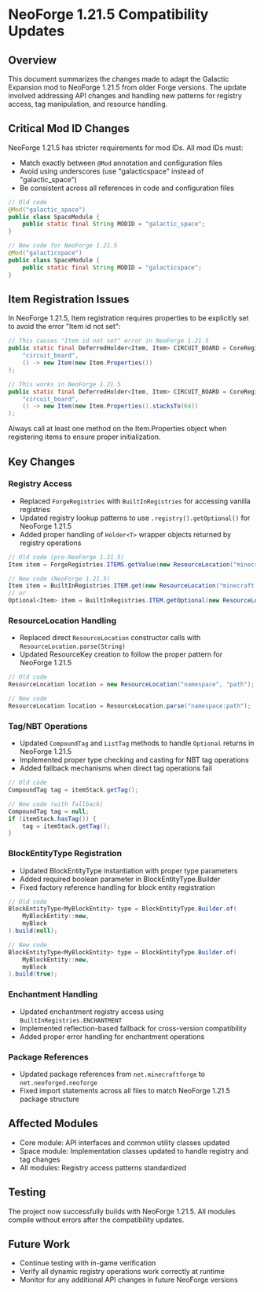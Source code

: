 # NeoForge 1.21.5 Compatibility Updates

## Overview

This document summarizes the changes made to adapt the Galactic Expansion mod to NeoForge 1.21.5 from older Forge versions. The update involved addressing API changes and handling new patterns for registry access, tag manipulation, and resource handling.

## Critical Mod ID Changes

NeoForge 1.21.5 has stricter requirements for mod IDs. All mod IDs must:
- Match exactly between `@Mod` annotation and configuration files
- Avoid using underscores (use "galacticspace" instead of "galactic_space")
- Be consistent across all references in code and configuration files

```java
// Old code
@Mod("galactic_space")
public class SpaceModule {
    public static final String MODID = "galactic_space";
}

// New code for NeoForge 1.21.5
@Mod("galacticspace")
public class SpaceModule {
    public static final String MODID = "galacticspace";
}
```

## Item Registration Issues

In NeoForge 1.21.5, Item registration requires properties to be explicitly set to avoid the error "Item id not set":

```java
// This causes "Item id not set" error in NeoForge 1.21.5
public static final DeferredHolder<Item, Item> CIRCUIT_BOARD = CoreRegistry.ITEMS.register(
    "circuit_board", 
    () -> new Item(new Item.Properties())
);

// This works in NeoForge 1.21.5
public static final DeferredHolder<Item, Item> CIRCUIT_BOARD = CoreRegistry.ITEMS.register(
    "circuit_board", 
    () -> new Item(new Item.Properties().stacksTo(64))
);
```

Always call at least one method on the Item.Properties object when registering items to ensure proper initialization.

## Key Changes

### Registry Access

- Replaced `ForgeRegistries` with `BuiltInRegistries` for accessing vanilla registries
- Updated registry lookup patterns to use `.registry().getOptional()` for NeoForge 1.21.5
- Added proper handling of `Holder<T>` wrapper objects returned by registry operations

```java
// Old code (pre-NeoForge 1.21.5)
Item item = ForgeRegistries.ITEMS.getValue(new ResourceLocation("minecraft:diamond"));

// New code (NeoForge 1.21.5)
Item item = BuiltInRegistries.ITEM.get(new ResourceLocation("minecraft:diamond"));
// or
Optional<Item> item = BuiltInRegistries.ITEM.getOptional(new ResourceLocation("minecraft:diamond"));
```

### ResourceLocation Handling

- Replaced direct `ResourceLocation` constructor calls with `ResourceLocation.parse(String)`
- Updated ResourceKey creation to follow the proper pattern for NeoForge 1.21.5

```java
// Old code
ResourceLocation location = new ResourceLocation("namespace", "path");

// New code
ResourceLocation location = ResourceLocation.parse("namespace:path");
```

### Tag/NBT Operations

- Updated `CompoundTag` and `ListTag` methods to handle `Optional` returns in NeoForge 1.21.5
- Implemented proper type checking and casting for NBT tag operations
- Added fallback mechanisms when direct tag operations fail

```java
// Old code
CompoundTag tag = itemStack.getTag();

// New code (with fallback)
CompoundTag tag = null;
if (itemStack.hasTag()) {
    tag = itemStack.getTag();
}
```

### BlockEntityType Registration

- Updated BlockEntityType instantiation with proper type parameters
- Added required boolean parameter in BlockEntityType.Builder
- Fixed factory reference handling for block entity registration

```java
// Old code
BlockEntityType<MyBlockEntity> type = BlockEntityType.Builder.of(
    MyBlockEntity::new, 
    myBlock
).build(null);

// New code
BlockEntityType<MyBlockEntity> type = BlockEntityType.Builder.of(
    MyBlockEntity::new, 
    myBlock
).build(true);
```

### Enchantment Handling

- Updated enchantment registry access using `BuiltInRegistries.ENCHANTMENT`
- Implemented reflection-based fallback for cross-version compatibility
- Added proper error handling for enchantment operations

### Package References

- Updated package references from `net.minecraftforge` to `net.neoforged.neoforge`
- Fixed import statements across all files to match NeoForge 1.21.5 package structure

## Affected Modules

- Core module: API interfaces and common utility classes updated
- Space module: Implementation classes updated to handle registry and tag changes
- All modules: Registry access patterns standardized

## Testing

The project now successfully builds with NeoForge 1.21.5. All modules compile without errors after the compatibility updates.

## Future Work

- Continue testing with in-game verification
- Verify all dynamic registry operations work correctly at runtime
- Monitor for any additional API changes in future NeoForge versions